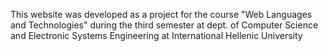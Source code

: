 This website was developed as a project for the course
 "Web Languages and Technologies" during the third semester at dept. of 
Computer Science and Electronic Systems Engineering
at International Hellenic University
